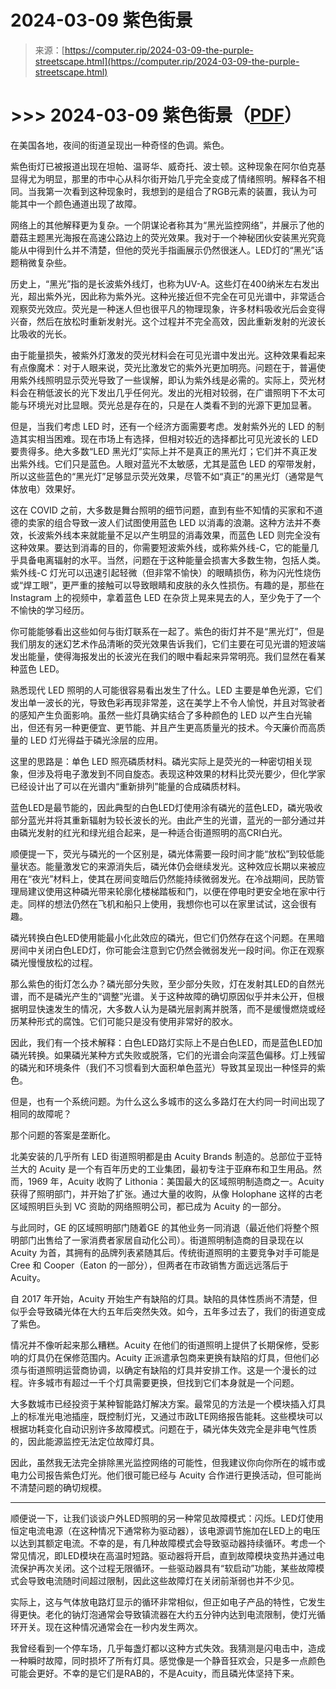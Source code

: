 <!--yml

category: 未分类

date: 2024-05-27 14:45:11

-->

# 2024-03-09 紫色街景

> 来源：[https://computer.rip/2024-03-09-the-purple-streetscape.html](https://computer.rip/2024-03-09-the-purple-streetscape.html)

# >>> 2024-03-09 紫色街景（[PDF](https://computer.rip/2024-03-09-the-purple-streetscape.pdf)）

在美国各地，夜间的街道呈现出一种奇怪的色调。紫色。

紫色街灯已被报道出现在坦帕、温哥华、威奇托、波士顿。这种现象在阿尔伯克基显得尤为明显，那里的市中心从科尔街开始几乎完全变成了情绪照明。解释各不相同。当我第一次看到这种现象时，我想到的是组合了RGB元素的装置，我认为可能其中一个颜色通道出现了故障。

网络上的其他解释更为复杂。一个阴谋论者称其为“黑光监控网络”，并展示了他的蘑菇主题黑光海报在高速公路边上的荧光效果。我对于一个神秘团伙安装黑光究竟能从中得到什么并不清楚，但他的荧光手指画展示仍然很迷人。LED灯的“黑光”话题稍微复杂些。

历史上，“黑光”指的是长波紫外线灯，也称为UV-A。这些灯在400纳米左右发出光，超出紫外光，因此称为紫外光。这种光接近但不完全在可见光谱中，非常适合观察荧光效应。荧光是一种迷人但也很平凡的物理现象，许多材料吸收光后会变得兴奋，然后在放松时重新发射光。这个过程并不完全高效，因此重新发射的光波长比吸收的光长。

由于能量损失，被紫外灯激发的荧光材料会在可见光谱中发出光。这种效果看起来有点像魔术：对于人眼来说，荧光比激发它的紫外光更加明亮。问题在于，普遍使用紫外线照明显示荧光导致了一些误解，即认为紫外线是必需的。实际上，荧光材料会在稍低波长的光下发出几乎任何光。发出的光相对较弱，在广谱照明下不太可能与环境光对比显眼。荧光总是存在的，只是在人类看不到的光源下更加显著。

但是，当我们考虑 LED 时，还有一个经济方面需要考虑。发射紫外光的 LED 的制造其实相当困难。现在市场上有选择，但相对较近的选择都比可见光波长的 LED 要贵得多。绝大多数“LED 黑光灯”实际上并不是真正的黑光灯；它们并不真正发出紫外线。它们只是蓝色。人眼对蓝光不太敏感，尤其是蓝色 LED 的窄带发射，所以这些蓝色的“黑光灯”足够显示荧光效果，尽管不如“真正”的黑光灯（通常是气体放电）效果好。

这在 COVID 之前，大多数是舞台照明的细节问题，直到有些不知情的买家和不道德的卖家的组合导致一波人们试图使用蓝色 LED 以消毒的浪潮。这种方法并不奏效，长波紫外线本来就能量不足以产生明显的消毒效果，而蓝色 LED 则完全没有这种效果。要达到消毒的目的，你需要短波紫外线，或称紫外线-C，它的能量几乎具备电离辐射的水平。当然，问题在于这种能量会损害大多数生物，包括人类。紫外线-C 灯光可以迅速引起轻微（但非常不愉快）的眼睛损伤，称为闪光性烧伤或“焊工眼”，更严重的接触可以导致眼睛和皮肤的永久性损伤。有趣的是，那些在 Instagram 上的视频中，拿着蓝色 LED 在杂货上晃来晃去的人，至少免于了一个不愉快的学习经历。

你可能能够看出这些如何与街灯联系在一起了。紫色的街灯并不是“黑光灯”，但是我们朋友的迷幻艺术作品清晰的荧光效果告诉我们，它们主要在可见光谱的短波端发出能量，使得海报发出的长波光在我们的眼中看起来异常明亮。我们显然在看某种蓝色 LED。

熟悉现代 LED 照明的人可能很容易看出发生了什么。LED 主要是单色光源，它们发出单一波长的光，导致色彩再现非常差，这在美学上不令人愉悦，并且对驾驶者的感知产生负面影响。虽然一些灯具确实结合了多种颜色的 LED 以产生白光输出，但还有另一种更便宜、更节能、并且产生更高质量光的技术。今天廉价而高质量的 LED 灯光得益于磷光涂层的应用。

这里的思路是：单色 LED 照亮磷质材料。磷光实际上是荧光的一种密切相关现象，但涉及将电子激发到不同自旋态。表现这种效果的材料比荧光要少，但化学家已经设计出了可以在光谱内“重新排列”能量的合成磷质材料。

蓝色LED是最节能的，因此典型的白色LED灯使用涂有磷光的蓝色LED，磷光吸收部分蓝光并将其重新辐射为较长波长的光。由此产生的光谱，蓝光的一部分通过并由磷光发射的红光和绿光组合起来，是一种适合街道照明的高CRI白光。

顺便提一下，荧光与磷光的一个区别是，磷光体需要一段时间才能“放松”到较低能量状态。能量激发它的来源消失后，磷光体仍会继续发光。这种效应长期以来被应用在“夜光”材料上，使其在房间变暗后仍然能持续微弱发光。在冷战期间，民防管理局建议使用这种磷光带来轮廓化楼梯踏板和门，以便在停电时更安全地在家中行走。同样的想法仍然在飞机和船只上使用，我想你也可以在家里试试，这会很有趣。

磷光转换白色LED使用能最小化此效应的磷光，但它们仍然存在这个问题。在黑暗房间中关闭白色LED灯，你可能会注意到它仍然会微弱发光一段时间。你正在观察磷光慢慢放松的过程。

那么紫色的街灯怎么办？磷光部分失败，至少部分失败，灯在发射其LED的自然光谱，而不是磷光产生的“调整”光谱。关于这种故障的确切原因似乎并未公开，但根据明显快速发生的情况，大多数人认为是磷光层剥离并脱落，而不是缓慢燃烧或经历某种形式的腐蚀。它们可能只是没有使用非常好的胶水。

因此，我们有一个技术解释：白色LED路灯实际上不是白色LED，而是蓝色LED加磷光转换。如果磷光某种方式失败或脱落，它们的光谱会向深蓝色偏移。灯上残留的磷光和环境条件（我们不习惯看到大面积单色蓝光）导致其呈现出一种怪异的紫色。

但是，也有一个系统问题。为什么这么多城市的这么多路灯在大约同一时间出现了相同的故障呢？

那个问题的答案是垄断化。

北美安装的几乎所有 LED 街道照明都是由 Acuity Brands 制造的。总部位于亚特兰大的 Acuity 是一个有百年历史的工业集团，最初专注于亚麻布和卫生用品。然而，1969 年，Acuity 收购了 Lithonia：美国最大的区域照明制造商之一。Acuity 获得了照明部门，并开始了扩张。通过大量的收购，从像 Holophane 这样的古老区域照明巨头到 VC 资助的网络照明公司，都已成为 Acuity 的一部分。

与此同时，GE 的区域照明部门随着GE 的其他业务一同消退（最近他们将整个照明部门出售给了一家消费者家居自动化公司）。街道照明制造商的目录现在以 Acuity 为首，其拥有的品牌列表紧随其后。传统街道照明的主要竞争对手可能是 Cree 和 Cooper（Eaton 的一部分），但两者在市政销售方面远远落后于 Acuity。

自 2017 年开始，Acuity 开始生产有缺陷的灯具。缺陷的具体性质尚不清楚，但似乎会导致磷光体在大约五年后突然失效。如今，五年多过去了，我们的街道变成了紫色。

情况并不像听起来那么糟糕。Acuity 在他们的街道照明上提供了长期保修，受影响的灯具仍在保修范围内。Acuity 正派遣承包商来更换有缺陷的灯具，但他们必须与街道照明运营商协调，以确定有缺陷的灯具并安排工作。这是一个漫长的过程。许多城市有超过一千个灯具需要更换，但找到它们本身就是一个问题。

大多数城市已经投资于某种智能路灯解决方案。最常见的方法是一个模块插入灯具上的标准光电池插座，既控制灯光，又通过市政LTE网络报告能耗。这些模块可以根据功耗变化自动识别许多故障模式。问题在于，磷光体失效完全是非电气性质的，因此能源监控无法定位故障灯具。

因此，虽然我无法完全排除黑光监控网络的可能性，但我建议你向你所在的城市或电力公司报告紫色灯光。他们很可能已经与 Acuity 合作进行更换活动，但可能尚不清楚问题的确切规模。

* * *

顺便说一下，让我们谈谈户外LED照明的另一种常见故障模式：闪烁。LED灯使用恒定电流电源（在这种情况下通常称为驱动器），该电源调节施加在LED上的电压以达到其额定电流。不幸的是，有几种故障模式会导致驱动器持续循环。考虑一个常见情况，即LED模块在高温时短路。驱动器将开启，直到故障模块变热并通过电流保护再次关闭。这个过程无限循环。一些驱动器具有“软启动”功能，某些故障模式会导致电流随时间超过限制，因此这些故障灯在关闭前渐弱也并不少见。

实际上，这与气体放电路灯显示的循环非常相似，但正如电子产品的特性，它发生得更快。老化的钠灯泡通常会导致镇流器在大约五分钟内达到电流限制，使灯光循环开关。现在这种情况通常会在一秒内发生两次。

我曾经看到一个停车场，几乎每盏灯都以这种方式失效。我猜测是闪电击中，造成一种瞬时故障，同时损坏了所有灯具。感觉像是一个静音狂欢会，只是多一点颜色可能会更好。不幸的是它们是RAB的，不是Acuity，而且磷光体坚持下来。
